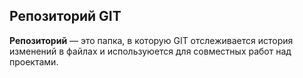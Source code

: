 ## Репозиторий GIT

**Репозиторий** — это папка, в которую GIT отслеживается история изменений в файлах и используюется для совместных работ над проектами.


